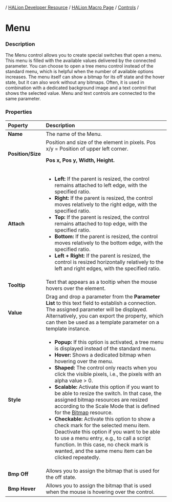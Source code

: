 / [HALion Developer Resource](../../HALion-Developer-Resource.md) / [HALion Macro Page](./HALion-Macro-Page.md) / [Controls](./Controls.md) /

# Menu

### Description

The Menu control allows you to create special switches that open a menu. This menu is filled with the available values delivered by the connected parameter. You can choose to open a tree menu control instead of the standard menu, which is helpful when the number of available options increases. The menu itself can show a bitmap for its off state and the hover state, but it can also work without any bitmaps. Often, it is used in combination with a dedicated background image and a text control that shows the selected value. Menu and text controls are connected to the same parameter.

### Properties

|Poperty|Description|
|:-|:-|
|**Name**|The name of the Menu.|
|**Position/Size**|Position and size of the element in pixels. Pos x/y = Position of upper left corner.<p>**Pos x, Pos y, Width, Height.**</p>|
|**Attach**|<ul><li>**Left:** If the parent is resized, the control remains attached to left edge, with the specified ratio.</li><li>**Right:** If the parent is resized, the control moves relatively to the right edge, with the specified ratio.</li><li>**Top:** If the parent is resized, the control remains attached to top edge, with the specified ratio.</li><li>**Bottom:** If the parent is resized, the control moves relatively to the bottom edge, with the specified ratio.</li><li>**Left + Right:** If the parent is resized, the control is resized horizontally relatively to the left and right edges, with the specified ratio.</li>|<li>**Top + Bottom:** If the parent is resized, the control is resized vertically relatively to the top and bottom edges, with the specified ratio.</li></ul>|
|**Tooltip**|Text that appears as a tooltip when the mouse hovers over the element.|
|**Value**|Drag and drop a parameter from the **Parameter List** to this text field to establish a connection. The assigned parameter will be displayed. Alternatively, you can export the property, which can then be used as a template parameter on a template instance.|
|**Style**|<ul><li>**Popup:** If this option is activated, a tree menu is displayed instead of the standard menu.</li><li>**Hover:** Shows a dedicated bitmap when hovering over the menu.</li><li>**Shaped:** The control only reacts when you click the visible pixels, i.e., the pixels with an alpha value > 0.</li><li>**Scalable:** Activate this option if you want to be able to resize the switch. In that case, the assigned bitmap resources are resized according to the Scale Mode that is defined for the [Bitmap](./Bitmap.md) resource.</li><li>**Checkable:** Activate this option to show a check mark for the selected menu item. Deactivate this option if you want to be able to use a menu entry, e.g., to call a script function. In this case, no check mark is wanted, and the same menu item can be clicked repeatedly.</li></ul>|
|**Bmp Off**|Allows you to assign the bitmap that is used for the off state.|
|**Bmp Hover**|Allows you to assign the bitmap that is used when the mouse is hovering over the control.|
